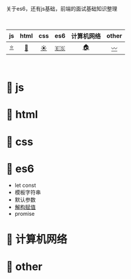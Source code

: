
关于es6，还有js基础，前端的面试基础知识整理


<br>

| js | html | css | es6 | 计算机网络 | other |
| :-----------: | :---------: | :---------: | :---------: | :---------: | :---------: |
| [:star:](#book-js) | [:shaved_ice:](#book-html) | [:sunny:](#book-css) | [:es:](#book-es6) |[:house:](#book-计算机网络) | [:wavy_dash:](#book-other) |

<br>

# :book: js

# :book: html

# :book: css

# :book: es6

- let const
- 模板字符串
- 默认参数
- [解构赋值](https://github.com/yangfeng1003/Knowledge/blob/master/es6/README.md)
- promise


# :book: 计算机网络

# :book: other
